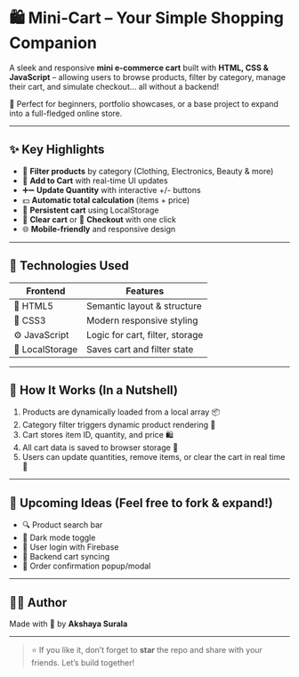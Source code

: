 # 🛍️ Mini-Cart – Your Simple Shopping Companion

A sleek and responsive **mini e-commerce cart** built with **HTML, CSS & JavaScript** – allowing users to browse products, filter by category, manage their cart, and simulate checkout… all without a backend!

🎯 Perfect for beginners, portfolio showcases, or a base project to expand into a full-fledged online store.

---

## ✨ Key Highlights

- 🔎 **Filter products** by category (Clothing, Electronics, Beauty & more)
- 🛒 **Add to Cart** with real-time UI updates
- ➕➖ **Update Quantity** with interactive +/- buttons
- 💵 **Automatic total calculation** (items + price)
- 💽 **Persistent cart** using LocalStorage
- 🧼 **Clear cart** or 🧾 **Checkout** with one click
- 🌐 **Mobile-friendly** and responsive design

---

## 🧠 Technologies Used

| Frontend | Features |
|----------|----------|
| 🧩 HTML5 | Semantic layout & structure |
| 🎨 CSS3 | Modern responsive styling |
| ⚙️ JavaScript | Logic for cart, filter, storage |
| 💾 LocalStorage | Saves cart and filter state |

---

## 💬 How It Works (In a Nutshell)

1. Products are dynamically loaded from a local array 📦
2. Category filter triggers dynamic product rendering 🧠
3. Cart stores item ID, quantity, and price 🛍️
4. All cart data is saved to browser storage 💾
5. Users can update quantities, remove items, or clear the cart in real time 🔁

---

## 🔮 Upcoming Ideas (Feel free to fork & expand!)

- 🔍 Product search bar
- 🎨 Dark mode toggle
- 🛂 User login with Firebase
- 🛒 Backend cart syncing
- 💌 Order confirmation popup/modal

---

## 🙋‍♀️ Author

Made with 💚 by **Akshaya Surala**  

---

> ⭐️ If you like it, don’t forget to **star** the repo and share with your friends. Let’s build together!
